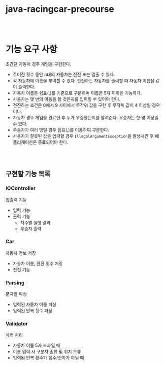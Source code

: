 # java-racingcar-precourse
<br>
<br>

# 기능 요구 사항
초간단 자동차 경주 게임을 구현한다.

- 주어진 횟수 동안 n대의 자동차는 전진 또는 멈출 수 있다.
- 각 자동차에 이름을 부여할 수 있다. 전진하는 자동차를 출력할 때 자동차 이름을 같이 출력한다.
- 자동차 이름은 쉼표(,)를 기준으로 구분하며 이름은 5자 이하만 가능하다.
- 사용자는 몇 번의 이동을 할 것인지를 입력할 수 있어야 한다.
- 전진하는 조건은 0에서 9 사이에서 무작위 값을 구한 후 무작위 값이 4 이상일 경우이다.
- 자동차 경주 게임을 완료한 후 누가 우승했는지를 알려준다. 우승자는 한 명 이상일 수 있다.
- 우승자가 여러 명일 경우 쉼표(,)를 이용하여 구분한다.
- 사용자가 잘못된 값을 입력할 경우 `IllegalArgumentException`을 발생시킨 후 애플리케이션은 종료되어야 한다.
<br>
<br>

## 구현할 기능 목록

### IOController
입출력 기능
- 입력 기능
- 출력 기능
  - 차수별 실행 결과
  - 우승자 출력

### Car
자동차 정보 저장
- 자동차 이름, 전진 횟수 저장
- 전진 기능

### Parsing
문자열 파싱
- 입력된 자동차 이름 파싱
- 입력된 반복 횟수 파싱

### Validator
에러 처리
- 자동차 이름 5자 초과일 때
- 이름 입력 시 구분자 종류 및 위치 오류
- 입력된 반복 횟수가 음수/숫자가 아닐 때